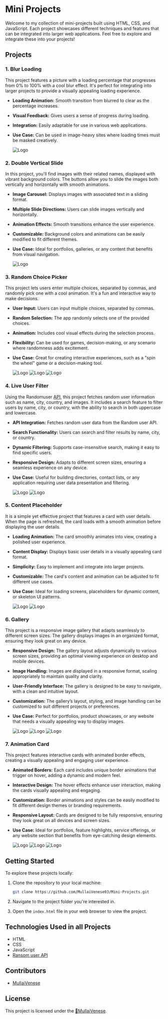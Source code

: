 # Mini Projects

Welcome to my collection of mini-projects built using HTML, CSS, and JavaScript. Each project showcases different techniques and features that can be integrated into larger web applications. Feel free to explore and integrate these into your projects!

## Projects

### 1. Blur Loading

This project features a picture with a loading percentage that progresses from 0% to 100% with a cool blur effect. It's perfect for integrating into larger projects to provide a visually appealing loading experience.

- **Loading Animation:** Smooth transition from blurred to clear as the percentage increases.
- **Visual Feedback:** Gives users a sense of progress during loading.
- **Integration:** Easily adaptable for use in various web applications.
- **Use Case:** Can be used in image-heavy sites where loading times must be masked creatively.

  ![Logo](Demo_images/mini-project-1.png)

### 2. Double Vertical Slide

In this project, you'll find images with their related names, displayed with vibrant background colors. The buttons allow you to slide the images both vertically and horizontally with smooth animations.

- **Image Carousel:** Displays images with associated text in a sliding format.
- **Multiple Slide Directions:** Users can slide images vertically and horizontally.
- **Animation Effects:** Smooth transitions enhance the user experience.
- **Customizable:** Background colors and animations can be easily modified to fit different themes.
- **Use Case:** Ideal for portfolios, galleries, or any content that benefits from visual navigation.

  ![Logo](Demo_images/mini-project-2.png)

### 3. Random Choice Picker

This project lets users enter multiple choices, separated by commas, and randomly pick one with a cool animation. It's a fun and interactive way to make decisions.

- **User Input:** Users can input multiple choices, separated by commas.
- **Random Selection:** The app randomly selects one of the provided choices.
- **Animation:** Includes cool visual effects during the selection process.
- **Flexibility:** Can be used for games, decision-making, or any scenario where randomness adds excitement.
- **Use Case:** Great for creating interactive experiences, such as a "spin the wheel" game or a decision-making tool.

  ![Logo](Demo_images/mini-project-3.1.png)
  ![Logo](Demo_images/mini-project-3.2.png)
  ![Logo](Demo_images/mini-project-3.3.png)

### 4. Live User Filter

Using the Randomuser [API](https://randomuser.me/), this project fetches random user information such as name, city, country, and images. It includes a search feature to filter users by name, city, or country, with the ability to search in both uppercase and lowercase.

- **API Integration:** Fetches random user data from the Random user API.
- **Search Functionality:** Users can search and filter results by name, city, or country.
- **Dynamic Filtering:** Supports case-insensitive search, making it easy to find specific users.
- **Responsive Design:** Adapts to different screen sizes, ensuring a seamless experience on any device.
- **Use Case:** Useful for building directories, contact lists, or any application requiring user data presentation and filtering.

  ![Logo](Demo_images/mini-project-4.1.png)
  ![Logo](Demo_images/mini-project-4.2.png)

### 5. Content Placeholder

It is a simple yet effective project that features a card with user details. When the page is refreshed, the card loads with a smooth animation before displaying the user details.

- **Loading Animation:** The card smoothly animates into view, creating a polished user experience.
- **Content Display:** Displays basic user details in a visually appealing card format.
- **Simplicity:** Easy to implement and integrate into larger projects.
- **Customizable:** The card's content and animation can be adjusted to fit different use cases.
- **Use Case:** Ideal for loading screens, placeholders for dynamic content, or skeleton UI patterns.

  ![Logo](Demo_images/mini-project-5.1.png)
  ![Logo](Demo_images/mini-project-5.2.png)

### 6. Gallery

This project is a responsive image gallery that adapts seamlessly to different screen sizes. The gallery displays images in an organized format, ensuring they look great on any device.

- **Responsive Design:** The gallery layout adjusts dynamically to various screen sizes, providing an optimal viewing experience on desktop and mobile devices.
- **Image Handling:** Images are displayed in a responsive format, scaling appropriately to maintain quality and clarity.
- **User-Friendly Interface:** The gallery is designed to be easy to navigate, with a clean and intuitive layout.
- **Customization:** The gallery’s layout, styling, and image handling can be customized to suit different projects or preferences.
- **Use Case:** Perfect for portfolios, product showcases, or any website that needs a visually appealing way to display images.
 
  ![Logo](Demo_images/mini-project-6.1.png)
  ![Logo](Demo_images/mini-project-6.2.png)
  ![Logo](Demo_images/mini-project-6.3.png)

### 7. Animation Card

This project features interactive cards with animated border effects, creating a visually appealing and engaging user experience.

- **Animated Borders:** Each card includes unique border animations that trigger on hover, adding a dynamic and modern feel.
- **Interactive Design:** The hover effects enhance user interaction, making the cards visually appealing and engaging.
- **Customization:** Border animations and styles can be easily modified to fit different design themes or branding requirements.
- **Responsive Layout:** Cards are designed to be fully responsive, ensuring they look great on all devices and screen sizes.
- **Use Case:** Ideal for portfolios, feature highlights, service offerings, or any website section that benefits from eye-catching design elements.
   
  ![Logo](Demo_images/mini-project-7.1.png)
  ![Logo](Demo_images/mini-project-7.2.png)
  ![Logo](Demo_images/mini-project-7.3.png)

## Getting Started

To explore these projects locally:

1. Clone the repository to your local machine:

   ```bash
   git clone https://github.com/MullaiVenese03/Mini-Projects.git
   ```
2. Navigate to the project folder you're interested in.
3. Open the `index.html` file in your web browser to view the project.

## Technologies Used in all Projects

- HTML
- CSS
- JavaScript
- [Ransom user API](https://randomuser.me/)

## Contributors

- [MullaiVenese](https://github.com/MullaiVenese03/)

## License

This project is licensed under the [🤍MullaiVenese](https://github.com/MullaiVenese03/).
